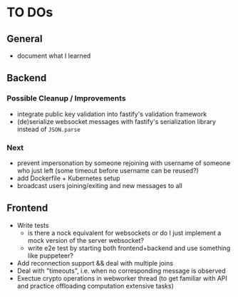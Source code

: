 # TO DOs

## General

- document what I learned

## Backend

### Possible Cleanup / Improvements

- integrate public key validation into fastify's validation framework
- (de)serialize websocket messages with fastify's serialization library instead of `JSON.parse`

### Next

- prevent impersonation by someone rejoining with username of someone who just left (some timeout before username can be reused?)
- add Dockerfile + Kubernetes setup
- broadcast users joining/exiting and new messages to all

## Frontend

- Write tests
  - is there a nock equivalent for websockets or do I just implement a mock version of the server websocket?
  - write e2e test by starting both frontend+backend and use something like puppeteer?
- Add reconnection support && deal with multiple joins
- Deal with "timeouts", i.e. when no corresponding message is observed
- Exectue crypto operations in webworker thread (to get familiar with API and practice offloading computation extensive tasks)
